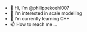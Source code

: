 - 👋 Hi, I’m @philippekoehl007
- 👀 I’m interested in scale modelling
- 🌱 I’m currently learning C++
- 📫 How to reach me ...

<!---
philippekoehl007/philippekoehl007 is a ✨ special ✨ repository because its `README.md` (this file) appears on your GitHub profile.
You can click the Preview link to take a look at your changes.
--->

